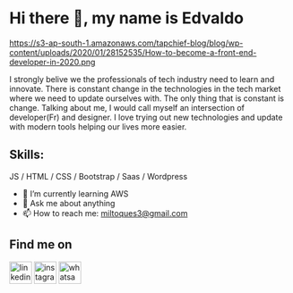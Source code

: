 
# Hi there 👋, my name is Edvaldo
https://s3-ap-south-1.amazonaws.com/tapchief-blog/blog/wp-content/uploads/2020/01/28152535/How-to-become-a-front-end-developer-in-2020.png

I strongly belive we the professionals of tech industry need to learn and innovate. There is constant change in the technologies in the tech market where we need to update ourselves with. The only thing that is constant is change. Talking about me, I would call myself an intersection of developer(Fr) and designer. I love trying out new technologies and update with modern tools helping our lives more easier.

## Skills:  
JS / HTML / CSS / Bootstrap / Saas / Wordpress

- 🌱 I’m currently learning AWS 
- 💬 Ask me about anything 
- 📫 How to reach me: miltoques3@gmail.com 

## Find me on
[<img src='https://cdn.jsdelivr.net/npm/simple-icons@3.0.1/icons/linkedin.svg' alt='linkedin' height='40'>](https://www.linkedin.com/in/edvaldo-neto/)  [<img src='https://cdn.jsdelivr.net/npm/simple-icons@3.0.1/icons/instagram.svg' alt='instagram' height='40'>](https://www.instagram.com/edvaldo_neto1/)  [<img src='https://cdn.jsdelivr.net/npm/simple-icons@3.0.1/icons/whatsapp.svg' alt='whatsapp' height='40'>]( https://wa.me/27815661839)  

